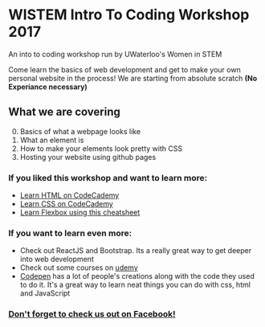 # WISTEM Intro To Coding Workshop 2017
An into to coding workshop run by UWaterloo's Women in STEM

Come learn the basics of web development and get to make your own personal website in the process!
We are starting from absolute scratch **(No Experiance necessary)**

## What we are covering
0. Basics of what a webpage looks like
1. What an element is
2. How to make your elements look pretty with CSS
3. Hosting your website using github pages

### If you liked this workshop and want to learn more:
- [Learn HTML on CodeCademy](https://www.codecademy.com/learn/learn-html)
- [Learn CSS on CodeCademy](https://www.codecademy.com/learn/learn-css)
- [Learn Flexbox using this cheatsheet](https://css-tricks.com/snippets/css/a-guide-to-flexbox/)

### If you want to learn even more:
- Check out ReactJS and Bootstrap. Its a really great way to get deeper into web development
- Check out some courses on [udemy](https://www.udemy.com/the-web-developer-bootcamp/)
- [Codepen](https://codepen.io/) has a lot of people's creations along with the code they used to do it. It's a great way to learn neat things you can do with css, html and JavaScript 

### [Don't forget to check us out on Facebook!](https://www.facebook.com/UWWiSTEM/)

